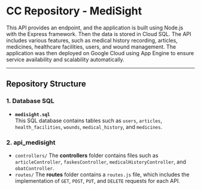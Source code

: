 # CC Repository - MediSight

This API provides an endpoint, and the application is built using Node.js with the Express framework. Then the data is stored in Cloud SQL. The API includes various features, such as medical history recording, articles, medicines, healthcare facilities, users, and wound management. The application was then deployed on Google Cloud using App Engine to ensure service availability and scalability automatically.


---
## **Repository Structure**

### **1. Database SQL**
- **`medisight.sql`**  
  This SQL database contains tables such as `users`, `articles`, `health_facilities`, `wounds`, `medical_history`, and `medicines`.


### **2. api_medisight**
- `controllers/` The **controllers** folder contains files such as `articleController`, `faskesController`, `medicalHistoryController`, and `obatController`.
- `routes/`  The **routes** folder contains a `routes.js` file, which includes the implementation of `GET`, `POST`, `PUT`, and `DELETE` requests for each API.




